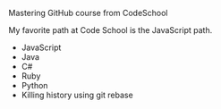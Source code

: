 Mastering GitHub course from CodeSchool

My favorite path at Code School is the JavaScript path.

* JavaScript
* Java
* C#
* Ruby
* Python
* Killing history using git rebase